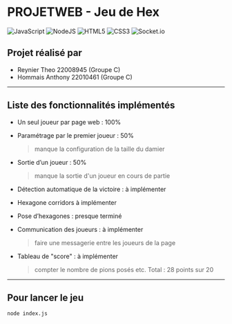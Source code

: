 # PROJETWEB - Jeu de Hex
![JavaScript](https://img.shields.io/badge/javascript-%23323330.svg?style=for-the-badge&logo=javascript&logoColor=%23F7DF1E)
![NodeJS](https://img.shields.io/badge/node.js-6DA55F?style=for-the-badge&logo=node.js&logoColor=white)
![HTML5](https://img.shields.io/badge/html5-%23E34F26.svg?style=for-the-badge&logo=html5&logoColor=white)
![CSS3](https://img.shields.io/badge/css3-%231572B6.svg?style=for-the-badge&logo=css3&logoColor=white)
![Socket.io](https://img.shields.io/badge/Socket.io-black?style=for-the-badge&logo=socket.io&badgeColor=010101)

## Projet réalisé par

- Reynier Theo 22008945 (Groupe C)
- Hommais Anthony 22010461 (Groupe C)

---

## Liste des fonctionnalités implémentés

- Un seul joueur par page web : 100%

- Paramétrage par le premier joueur : 50%
    > manque la configuration de la taille du damier

- Sortie d’un joueur : 50% 
    > manque la sortie d'un joueur en cours de partie

- Détection automatique de la victoire : à implémenter

- Hexagone corridors à implémenter 

- Pose d’hexagones : presque terminé

- Communication des joueurs : à implémenter
    > faire une messagerie entre les joueurs de la page

- Tableau de "score" : à implémenter
    > compter le nombre de pions posés etc.
Total : 28 points sur 20

---

## Pour lancer le jeu 
```bash
node index.js
```
